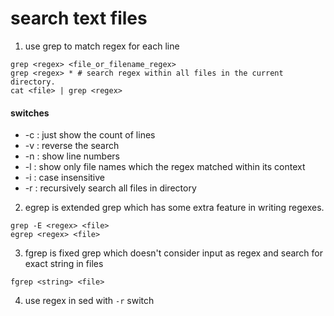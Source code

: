 # search text files

1. use grep to match regex for each line
```commandline
grep <regex> <file_or_filename_regex>
grep <regex> * # search regex within all files in the current directory.
cat <file> | grep <regex>
```
#### switches
- -c : just show the count of lines
- -v : reverse the search
- -n : show line numbers
- -l : show only file names which the regex matched within its context
- -i : case insensitive
- -r : recursively search all files in directory

2. egrep is extended grep which has some extra feature in writing regexes.
```commandline
grep -E <regex> <file>
egrep <regex> <file>
```

3. fgrep is fixed grep which doesn't consider input as regex and search for exact string in files
```commandline
fgrep <string> <file>
```

4. use regex in sed with ```-r``` switch